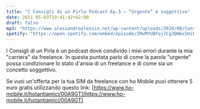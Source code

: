 ```yaml
---
title: "I Consigli di un Pirla Podcast Ep.3 – “Urgente” è soggettivo"
date: 2021-05-03T19:41:42+02:00
draft: false
mp3: "https://www.alessandroalessio.net/wp-content/uploads/2020/08/Consigli_di_un_pirla_EP_3.mp3"
spotify: "https://open.spotify.com/embed/episode/2MvMYUBFoj7Cg3QWbxSHiP"
---
```


I Consigli di un Pirla è un podcast dove condivido i miei errori durante la mia "carriera" da freelance. In questa puntata parlo di come la parola "urgente" possa condizionare lo stato d'ansia di un freelance e di come sia un concetto soggettivo.

Se vuoi un'offerta per la tua SIM da freelance con ho Mobile puoi ottenere 5 euro gratis utilizzando questo link: [https://www.ho-mobile.it/hotantiamici/00A9GT](https://www.ho-mobile.it/hotantiamici/00A9GT)
